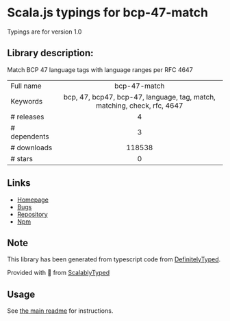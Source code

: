 
# Scala.js typings for bcp-47-match

Typings are for version 1.0

## Library description:
Match BCP 47 language tags with language ranges per RFC 4647

|                    |                 |
| ------------------ | :-------------: |
| Full name          | bcp-47-match |
| Keywords           | bcp, 47, bcp47, bcp-47, language, tag, match, matching, check, rfc, 4647 |
| # releases         | 4 |
| # dependents       | 3 |
| # downloads        | 118538 |
| # stars            | 0 |

## Links
- [Homepage](https://github.com/wooorm/bcp-47-match#readme)
- [Bugs](https://github.com/wooorm/bcp-47-match/issues)
- [Repository](https://github.com/wooorm/bcp-47-match)
- [Npm](https://www.npmjs.com/package/bcp-47-match)
    


## Note
This library has been generated from typescript code from [DefinitelyTyped](https://definitelytyped.org).

Provided with :purple_heart: from [ScalablyTyped](https://github.com/oyvindberg/ScalablyTyped)

## Usage
See [the main readme](../../readme.md) for instructions.


